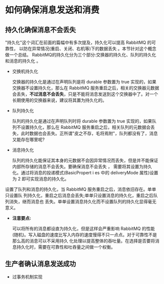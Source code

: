 # 如何确保消息发送和消费

## 持久化确保消息不会丢失

"持久化"这个词汇在前面的篇幅中有多次提及，持久化可以提高 RabbitMQ 的可靠性， 以防在异常情况(重启、关闭、右机等)下的数据丢失 。本节针对这个概念做一个总结。 RabbitMQ的持久化分为三个部分:交换器的持久化、队列的持久化和消息的持久化 。


* 交换机持久化

	交换器的持久化是通过在声明队列是将 durable 参数置为 true 实现的，如果交换器不设置持久化，那么在 RabbitMQ 服务重启之后，相关的交换器元数据会丢失，**不过消息不会丢失**，只是不能将消息发送到这个交换器中了。对一个长期使用的交换器来说，建议将其置为持久化的。

* 队列持久化

	队列的持久化是通过在声明队列时将 durable 参数置为 true 实现的，如果队列不设置持久化，那么在 RabbitMQ 服务重启之后，相关队列的元数据会丢失，此时数据也会丢失。正所谓"皮之不存，毛将焉附"，队列都没有了，消息又能存在哪里呢?

* 消息持久化

	队列的持久化能保证其本身的元数据不会因异常情况而丢失，但是并不能保证内部所存储的消息不会丢失。要确保消息不会丢失 ， 需要将其设置为持久化。通过将消息的投递模式(BasicPropert i es 中的 deliveryMode 属性)设置为 2 即可实现消息的持久化。

设置了队列和消息的持久化，当 RabbitMQ 服务重启之后，消息依旧存在。单单只设置队
列持久化，重启之后消息会丢失;单单只设置消息的持久化，重启之后队列消失，继而消息也
丢失。单单设置消息持久化而不设置队列的持久化显得毫无意义。

* **注意要点:**

	可以将所有的消息都设直为持久化，但是这样会严重影响 RabbitMQ 的性能(随机)。写入磁盘的速度比写入内存的速度慢得不只一点点。对于可靠性不是那么高的消息可以不采用持久	化处理以提高整体的吞吐量。在选择是否要将消息持久化时，需要在可靠性和吐吞量之间做一个权衡。

## 生产者确认消息发送成功

* 过事务机制实现

